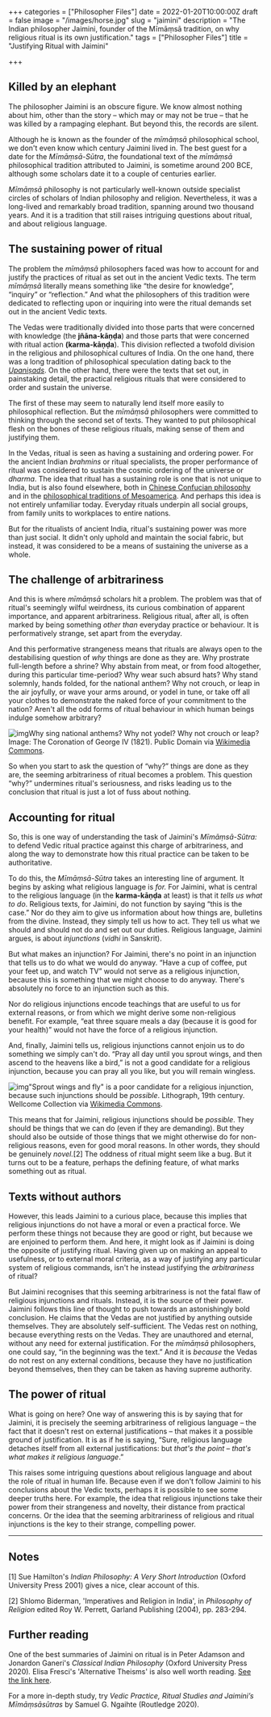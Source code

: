 +++
categories = ["Philosopher Files"]
date = 2022-01-20T10:00:00Z
draft = false
image = "/images/horse.jpg"
slug = "jaimini"
description = "The Indian philosopher Jaimini, founder of the Mīmāṃsā tradition, on why religious ritual is its own justification."
tags = ["Philosopher Files"]
title = "Justifying Ritual with Jaimini"

+++

## Killed by an elephant

The  philosopher Jaimini is an obscure figure. We know almost nothing about  him, other than the story – which may or may not be true – that he was  killed by a rampaging elephant. But beyond this, the records are silent.

Although he is known as the founder of the *mīmāṃsā* philosophical school, we don't even know which century Jaimini lived in. The best guest for a date for the *Mīmāṃsā-Sūtra*, the foundational text of the *mīmāṃsā* philosophical tradition attributed to Jaimini, is sometime around 200 BCE, although  some scholars date it to a couple of centuries earlier. 

*Mīmāṃsā* philosophy is not particularly well-known outside specialist circles of scholars  of Indian philosophy and religion. Nevertheless, it was a long-lived and remarkably broad tradition, spanning around two thousand years. And it  is a tradition that still raises intriguing questions about ritual, and  about religious language.

## The sustaining power of ritual

The problem the *mīmāṃsā* philosophers faced was how to account for and justify the practices of ritual as set out in the ancient Vedic texts. The term *mīmāṃsā* literally means something like “the desire for knowledge”, “inquiry” or “reflection.” And what the philosophers of this tradition were  dedicated to reflecting upon or inquiring into were the ritual demands  set out in the ancient Vedic texts. 

The Vedas were traditionally divided into those parts that were concerned with knowledge (the **jñāna-kāṇḍa**) and those parts that were concerned with ritual action **(karma-kāṇḍa**). This division reflected a twofold division in the religious and  philosophical cultures of India. On the one hand, there was a long  tradition of philosophical speculation dating back to the *[Upaniṣads](/yajnavalkya/)*. On the other hand, there were the texts that set out, in painstaking  detail, the practical religious rituals that were considered to order  and sustain the universe.

The first of these may seem to naturally lend itself more easily to philosophical reflection. But the *mīmāṃsā* philosophers were committed to thinking through the second set of texts. They wanted to put philosophical flesh on the bones of these religious rituals,  making sense of them and justifying them.

In the Vedas, ritual is seen as having a sustaining and ordering power. For the ancient Indian *brahmins* or ritual specialists, the proper performance of ritual was considered to sustain the cosmic ordering of the universe or *dharma*. The idea that ritual has a sustaining role is one that is not unique to India, but is also found elsewhere, both in [Chinese Confucian philosophy](/ritual-and-creativity/) and in the [philosophical traditions of Mesoamerica](/maya-philosophy/). And perhaps this idea is not entirely unfamiliar today. Everyday  rituals underpin all social groups, from family units to workplaces to  entire nations. 

But for the ritualists of ancient India, ritual's sustaining power was more than just social. It didn't only uphold and  maintain the social fabric, but instead, it was considered to be a means of sustaining the universe as a whole. 

## The challenge of arbitrariness

And this is where *mīmāṃsā* scholars hit a problem. The problem was that of ritual's seemingly wilful  weirdness, its curious combination of apparent importance, and apparent  arbitrariness. Religious ritual, after all, is often marked by being  something *other than* everyday practice or behaviour. It is performatively strange, set apart from the everyday.

And this performative strangeness means that rituals are always open to the destabilising question of *why* things are done as they are. Why prostrate full-length before a shrine? Why  abstain from meat, or from food altogether, during this particular  time-period? Why wear such absurd hats? Why stand solemnly, hands  folded, for the national anthem? Why not crouch, or leap in the air  joyfully, or wave your arms around, or yodel in tune, or take off all  your clothes to demonstrate the naked force of your commitment to the  nation? Aren't all the odd forms of ritual behaviour in which human  beings indulge somehow arbitrary?

![img](/images/Coronation_of_George_IV.jpg)Why sing national anthems? Why not yodel? Why not crouch or leap? Image: The Coronation of George IV (1821). Public Domain via [Wikimedia Commons](https://commons.wikimedia.org/wiki/File:Coronation_of_George_IV.jpg).

So when you start to ask the question of “why?” things are done as they  are, the seeming arbitrariness of ritual becomes a problem. This  question “why?” undermines ritual's seriousness, and risks leading us to the conclusion that ritual is just a lot of fuss about nothing. 

## Accounting for ritual

So, this is one way of understanding the task of Jaimini's *Mīmāṃsā-Sūtra:* to defend Vedic ritual practice against this charge of arbitrariness,  and along the way to demonstrate how this ritual practice can be taken  to be authoritative.

To do this, the *Mīmāṃsā-Sūtra* takes an interesting line of argument. It begins by asking what religious language is *for.* For Jaimini, what is central to the religious language (in the **karma-kāṇḍa** at least) is that it *tells us what to do*. Religious texts, for Jaimini, do not function by saying “this is the  case.” Nor do they aim to give us information about how things are,  bulletins from the divine. Instead, they simply tell us how to act. They tell us what we should and should not do and set out our duties.  Religious language, Jaimini argues, is about *injunctions* (*vidhi* in Sanskrit).

But what makes an injunction? For Jaimini, there's no point in an  injunction that tells us to do what we would do anyway. “Have a cup of  coffee, put your feet up, and watch TV” would not serve as a religious  injunction, because this is something that we might choose to do anyway. There's absolutely no force to an injunction such as this.

Nor do religious injunctions encode teachings that are useful to us for  external reasons, or from which we might derive some non-religious  benefit. For example, “eat three square meals a day (because it is good  for your health)” would not have the force of a religious injunction.

And, finally, Jaimini tells us, religious injunctions cannot enjoin us to do something we simply can't do. “Pray all day until you sprout wings, and then ascend to the heavens like a bird,” is not a good candidate for a  religious injunction, because you can pray all you like, but you will  remain wingless.

![img](https://www.lookingforwisdom.com/content/images/2022/01/Two_birds_with_human_heads_sitting_on_a_nest_and_on_a_branch_Wellcome_V0023081.jpg)"Sprout wings and fly" is a poor candidate for a religious injunction, because such injunctions should be *possible*. Lithograph, 19th century. Wellcome Collection via [Wikimedia Commons](https://commons.wikimedia.org/wiki/File:Two_birds_with_human_heads_sitting_on_a_nest_and_on_a_branch_Wellcome_V0023081.jpg).

This means that for Jaimini, religious injunctions should be *possible*. They should be things that we can do (even if they are demanding). But  they should also be outside of those things that we might otherwise do  for non-religious reasons, even for good moral reasons. In other words,  they should be genuinely *novel.*[2] The oddness of ritual might  seem like a bug. But it turns out to be a feature, perhaps the defining  feature, of what marks something out as ritual.

## Texts without authors

However, this leads Jaimini to a curious place, because this implies that  religious injunctions do not have a moral or even a practical force. We  perform these things not because they are good or right, but because we  are enjoined to perform them. And here, it might look as if Jaimini is  doing the opposite of justifying ritual. Having given up on making an  appeal to usefulness, or to external moral criteria, as a way of  justifying any particular system of religious commands, isn't he instead justifying the *arbitrariness* of ritual? 

But Jaimini  recognises that this seeming arbitrariness is not the fatal flaw of  religious injunctions and rituals. Instead, it is the source of their  power. Jaimini follows this line of thought to push towards an  astonishingly bold conclusion. He claims that the Vedas are not  justified by anything outside themselves. They are absolutely  self-sufficient. The Vedas rest on nothing, because everything rests on  the Vedas. They are unauthored and eternal, without any need for  external justification. For the *mīmāṃsā* philosophers, one could say, “in the beginning was the text.” And it is *because* the Vedas do not rest on any external conditions, because they have no  justification beyond themselves, then they can be taken as having  supreme authority.

## The power of ritual

What is going on here? One way of answering this is by saying that for  Jaimini, it is precisely the seeming arbitrariness of religious language – the fact that it doesn't rest on external justifications – that makes it a possible ground of justification. It is as if he is saying, “Sure, religious language detaches itself from all external justifications:  but *that's the point – that's what makes it religious language*.”

This raises some intriguing questions about religious language and about the role of ritual in human life. Because even if we don't follow Jaimini  to his conclusions about the Vedic texts, perhaps it is possible to see  some deeper truths here. For example, the idea that religious  injunctions take their power from their strangeness and novelty, their  distance from practical concerns. Or the idea that the seeming  arbitrariness of religious and ritual injunctions is the key to their  strange, compelling power.

------

## Notes

[1] Sue Hamilton's *Indian Philosophy: A Very Short Introduction* (Oxford University Press 2001) gives a nice, clear account of this. 

[2] Shlomo Biderman, 'Imperatives and Religion in India', in *Philosophy of Religion* edited Roy W. Perrett, Garland Publishing (2004), pp. 283-294.

## Further reading

One of the best summaries of Jaimini on ritual is in Peter Adamson and Jonardon Ganeri's *Classical Indian Philosophy* (Oxford University Press 2020)*.* Elisa Fresci's 'Alternative Theisms' is also well worth reading. [See the link here](https://archive.philosophersmag.com/alternative-theisms/).

For a more in-depth study, try *Vedic Practice, Ritual Studies and Jaimini’s Mīmāṃsāsūtras* by Samuel G. Ngaihte (Routledge 2020).
